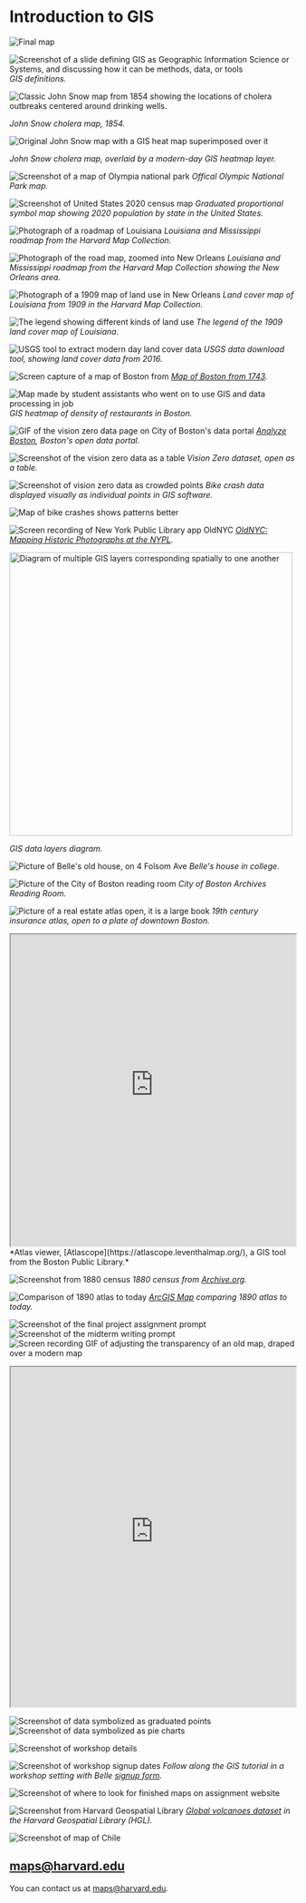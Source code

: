 # Introduction to GIS

![Final map](media/the-map.png)

![Screenshot of a slide defining GIS as Geographic Information Science or Systems, and discussing how it can be methods, data, or tools](media/GIS-intro.png)
*GIS definitions.*

![Classic John Snow map from 1854 showing the locations of cholera outbreaks centered around drinking wells.](media/snow.jpeg)

*John Snow cholera map, 1854.*

![Original John Snow map with a GIS heat map superimposed over it](media/snow-gis.png)

*John Snow cholera map, overlaid by a modern-day GIS heatmap layer.*


![Screenshot of a map of Olympia national park](media/reference.png)
*Offical Olympic National Park map.*

![Screenshot of United States 2020 census map](media/thematic.png)
*Graduated proportional symbol map showing 2020 population by state in the United States.*

![Photograph of a roadmap of Louisiana](media/roadmap1.jpg)
*Louisiana and Mississippi roadmap from the Harvard Map Collection.*

![Photograph of the road map, zoomed into New Orleans](media/roadmap2.jpg)
*Louisiana and Mississippi roadmap from the Harvard Map Collection showing the New Orleans area.*


![Photograph of a 1909 map of land use in New Orleans](media/landuse.png)
*Land cover map of Louisiana from 1909 in the Harvard Map Collection.*


![The legend showing different kinds of land use](media/landuse-legend.png)
*The legend of the 1909 land cover map of Louisiana.*


![USGS tool to extract modern day land cover data](media/usgs.png)
*USGS data download tool, showing land cover data from 2016.*



![Screen capture of a map of Boston from ](media/boston.png)
*[Map of Boston from 1743](https://collections.leventhalmap.org/search/commonwealth:9s161952m).*

![Map made by student assistants who went on to use GIS and data processing in job](media/heatmap.png)
*GIS heatmap of density of restaurants in Boston.*

![GIF of the vision zero data page on City of Boston's data portal](media/vision0.gif)
*[Analyze Boston](https://data.boston.gov/group/geospatial), Boston's open data portal.*

![Screenshot of the vision zero data as a table](media/vision0-data.png)
*Vision Zero dataset, open as a table.*

![Screenshot of vision zero data as crowded points](media/vision0-points.png)
*Bike crash data displayed visually as individual points in GIS software.*

![Map of bike crashes shows patterns better](media/vision0-map.png)


![Screen recording of New York Public Library app OldNYC](media/oldnyc.gif)
*[OldNYC: Mapping Historic Photographs at the NYPL](https://www.oldnyc.org/).* 

<img src="media/layers.jpeg" alt="Diagram of multiple GIS layers corresponding spatially to one another" height="500">

*GIS data layers diagram.*

![Picture of Belle's old house, on 4 Folsom Ave](media/folsom.png)
*Belle's house in college.*

![Picture of the City of Boston reading room](media/reading-room.png)
*City of Boston Archives Reading Room.*

![Picture of a real estate atlas open, it is a large book](media/books.png)
*19th century insurance atlas, open to a plate of downtown Boston.*

<iframe width="100%" height="550" src="https://atlascope.leventhalmap.org/#view:embed$base:000$overlay:39999059010718$zoom:18.00$center:-7914725.872110603,5210447.532772563$mode:glass$pos:204"></iframe>
*Atlas viewer, [Atlascope](https://atlascope.leventhalmap.org/), a GIS tool from the Boston Public Library.*

![Screenshot from 1880 census](media/1880-census.png)
*1880 census from [Archive.org](https://archive.org/details/10thcensus0561unit/page/n45/mode/2up?view=theater).* 

![Comparison of 1890 atlas to today](media/swipe.png)
*[ArcGIS Map](https://harvard-cga.maps.arcgis.com/apps/webappviewer/index.html?id=4f084606c3f64df8a32ce2ad938a43f6) comparing 1890 atlas to today.* 

![Screenshot of the final project assignment prompt](media/final-project.png)
![Screenshot of the midterm writing prompt](media/midterm-prompt.png)
![Screen recording GIF of adjusting the transparency of an old map, draped over a modern map](media/poland-opacity.gif)
<iframe title="Interactive map of the Polish cities statistical data. Hovering over each city reveals information about the city." src="https://harvardmapcollection.github.io/classes/gened1140/fall-2022/assignment/demo/polish-cities/" width="100%" height="600px"></iframe>

![Screenshot of data symbolized as graduated points](media/symbols.png)
![Screenshot of data symbolized as pie charts](media/patterns.png)

![Screenshot of workshop details](media/eventbrite-1.png)

![Screenshot of workshop signup dates](media/eventbrite-2.png)
*Follow along the GIS tutorial in a workshop setting with Belle [signup form](https://www.eventbrite.com/e/gened-1140-gis-tutorial-tickets-420298884277).*

![Screenshot of where to look for finished maps on assignment website](media/browse-maps.png)

![Screenshot from Harvard Geospatial Library](media/volcanoes.png)
*[Global volcanoes dataset](https://hgl.harvard.edu/catalog/harvard-glb-volc) in the Harvard Geospatial Library (HGL).* 

![Screenshot of map of Chile](media/chile.png)

## maps@harvard.edu

You can contact us at [maps@harvard.edu](mailto:maps@harvard.edu).









